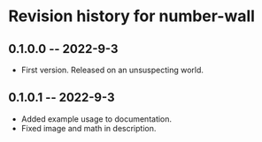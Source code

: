 # Revision history for number-wall

## 0.1.0.0 -- 2022-9-3

* First version. Released on an unsuspecting world.

## 0.1.0.1 -- 2022-9-3

* Added example usage to documentation.
* Fixed image and math in description.
